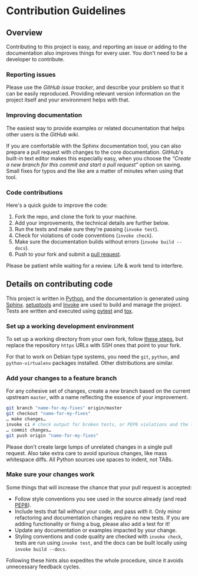 # Contribution Guidelines

## Overview

Contributing to this project is easy, and reporting an issue or adding to the documentation
also improves things for every user. You don't need to be a developer to contribute.


### Reporting issues

Please use the *GitHub issue tracker*, and describe your problem so that it can be easily
reproduced. Providing relevant version information on the project itself and your environment helps with that.


### Improving documentation

The easiest way to provide examples or related documentation that helps other users
is the *GitHub wiki*.

If you are comfortable with the Sphinx documentation tool, you can also prepare a
pull request with changes to the core documentation.
GitHub's built-in text editor makes this especially easy, when you choose the
_“Create a new branch for this commit and start a pull request”_ option on saving.
Small fixes for typos and the like are a matter of minutes when using that tool.


### Code contributions

Here's a quick guide to improve the code:

1. Fork the repo, and clone the fork to your machine.
1. Add your improvements, the technical details are further below.
1. Run the tests and make sure they're passing (`invoke test`).
1. Check for violations of code conventions (`invoke check`).
1. Make sure the documentation builds without errors (`invoke build --docs`).
1. Push to your fork and submit a [pull request](https://help.github.com/articles/using-pull-requests/).

Please be patient while waiting for a review. Life & work tend to interfere.


## Details on contributing code

This project is written in [Python](http://www.python.org/),
and the documentation is generated using [Sphinx](https://pypi.python.org/pypi/Sphinx).
[setuptools](https://packaging.python.org/en/latest/projects.html#setuptools)
and [Invoke](http://www.pyinvoke.org/) are used to build and manage the project.
Tests are written and executed using [pytest](http://pytest.org/) and
[tox](https://testrun.org/tox/ ).


### Set up a working development environment

To set up a working directory from your own fork,
follow [these steps](https://github.com/jhermann/dockyard#contributing),
but replace the repository `https` URLs with SSH ones that point to your fork.

For that to work on Debian type systems, you need the
`git`, `python`, and `python-virtualenv`
packages installed. Other distributions are similar.


### Add your changes to a feature branch

For any cohesive set of changes, create a *new* branch based on the current upstream `master`,
with a name reflecting the essence of your improvement.

```sh
git branch "name-for-my-fixes" origin/master
git checkout "name-for-my-fixes"
… make changes…
invoke ci # check output for broken tests, or PEP8 violations and the like
… commit changes…
git push origin "name-for-my-fixes"
```

Please don't create large lumps of unrelated changes in a single pull request.
Also take extra care to avoid spurious changes, like mass whitespace diffs.
All Python sources use spaces to indent, not TABs.


### Make sure your changes work

Some things that will increase the chance that your pull request is accepted:

* Follow style conventions you see used in the source already (and read [PEP8](http://pep8.org/)).
* Include tests that fail *without* your code, and pass *with* it. Only minor refactoring and documentation changes require no new tests. If you are adding functionality or fixing a bug, please also add a test for it!
* Update any documentation or examples impacted by your change.
* Styling conventions and code quality are checked with `invoke check`, tests are run using `invoke test`, and the docs can be built locally using `invoke build --docs`.

Following these hints also expedites the whole procedure, since it avoids unnecessary feedback cycles.
